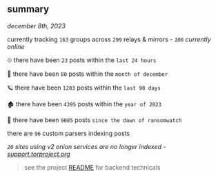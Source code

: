 
## summary
_december 8th, 2023_

currently tracking `163` groups across `299` relays & mirrors - _`106` currently online_

⏲ there have been `23` posts within the `last 24 hours`

🦈 there have been `80` posts within the `month of december`

🪐 there have been `1203` posts within the `last 90 days`

🏚 there have been `4395` posts within the `year of 2023`

🦕 there have been `9085` posts `since the dawn of ransomwatch`

there are `96` custom parsers indexing posts

_`20` sites using v2 onion services are no longer indexed - [support.torproject.org](https://support.torproject.org/onionservices/v2-deprecation/)_

> see the project [README](https://github.com/joshhighet/ransomwatch#ransomwatch--) for backend technicals

